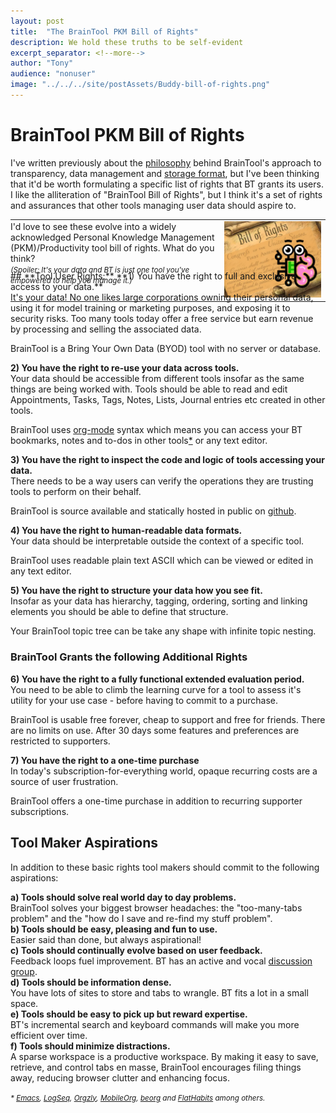 ```yaml
---
layout: post
title:  "The BrainTool PKM Bill of Rights"
description: We hold these truths to be self-evident 
excerpt_separator: <!--more-->
author: "Tony"
audience: "nonuser"
image: "../../../site/postAssets/Buddy-bill-of-rights.png"
---
```

# BrainTool PKM Bill of Rights 
<!--start-->
I've written previously about the [philosophy](https://braintool.org/overview) behind BrainTool's approach to transparency, data management and [storage format](https://braintool.org/2022/04/29/Tools4Thought-should-use-Org-for-interop.html), but I've been thinking that it'd be worth formulating a specific list of rights that BT grants its users. I like the alliteration of "BrainTool Bill of Rights", but I think it's a set of rights and assurances that other tools managing user data should aspire to. 
<table style="margin-bottom: -50px;"><tr><td style="border: white; padding-left: 0px; vertical-align: top;">
I'd love to see these evolve into a widely acknowledged Personal Knowledge Management (PKM)/Productivity tool bill of rights. What do you think?<br/>
<small><i>(Spoiler: It's your data and BT is just one tool you've empowered to help you manage it.)</i></small>
</td><td style="border: white">
<img src="/site/postAssets/Buddy-bill-of-rights.png" alt="Buddy points" >
</td></tr></table>
<!--end-->
## **Tool User Rights:**
**1) You have the right to full and exclusive access to your data.**<br/>
It's your data! No one likes large corporations owning their personal data, using it for model training or marketing purposes, and exposing it to security risks. Too many tools today offer a free service but earn revenue by processing and selling the associated data. 

BrainTool is a Bring Your Own Data (BYOD) tool with no server or database.

**2) You have the right to re-use your data across tools.**<br/>
Your data should be accessible from different tools insofar as the same things are being worked with. Tools should be able to read and edit Appointments, Tasks, Tags, Notes, Lists, Journal entries etc created in other tools. 

BrainTool uses [org-mode](https://orgmode.org) syntax which means you can access your BT bookmarks, notes and to-dos in other tools[*](#footnote) or any text editor.

**3) You have the right to inspect the code and logic of tools accessing your data.**<br/>
There needs to be a way users can verify the operations they are trusting tools to perform on their behalf.

BrainTool is source available and statically hosted in public on [github](https://github.com/tconfrey/BrainTool).

**4) You have the right to human-readable data formats.**<br/>
Your data should be interpretable outside the context of a specific tool. 

BrainTool uses readable plain text ASCII which can be viewed or edited in any text editor.

**5) You have the right to structure your data how you see fit.**<br/>
Insofar as your data has hierarchy, tagging, ordering, sorting and linking elements you should be able to define that structure. 

Your BrainTool topic tree can be take any shape with infinite topic nesting.

### **BrainTool Grants the following Additional Rights**
**6) You have the right to a fully functional extended evaluation period.**<br/>
You need to be able to climb the learning curve for a tool to assess it's utility for your use case - before having to commit to a purchase. 

BrainTool is usable free forever, cheap to support and free for friends. There are no limits on use. After 30 days some features and preferences are restricted to supporters.

**7) You have the right to a one-time purchase**<br/>
In today's subscription-for-everything world, opaque recurring costs are a source of user frustration.

BrainTool offers a one-time purchase in addition to recurring supporter subscriptions.

## **Tool Maker Aspirations**
In addition to these basic rights tool makers should commit to the following aspirations:

**a) Tools should solve real world day to day problems.**<br/>
BrainTool solves your biggest browser headaches: the "too-many-tabs problem" and the "how do I save and re-find my stuff problem".<br/>
**b) Tools should be easy, pleasing and fun to use.**<br/>
Easier said than done, but always aspirational!<br/>
**c) Tools should continually evolve based on user feedback.**<br/>
Feedback loops fuel improvement. BT has an active and vocal [discussion group](https://groups.google.com/u/0/g/braintool-discussion).<br/>
**d) Tools should be information dense.**<br/>
You have lots of sites to store and tabs to wrangle. BT fits a lot in a small space.<br/>
**e) Tools should be easy to pick up but reward expertise.**<br/>
BT's incremental search and keyboard commands will make you more efficient over time.<br/>
**f) Tools should minimize distractions.**<br/>
A sparse workspace is a productive workspace. By making it easy to save, retrieve, and control tabs en masse, BrainTool encourages filing things away, reducing browser clutter and enhancing focus.


<a name="footnote"></a>
<small><i><super>*</super> [Emacs](https://orgmode.org/worg/org-tutorials/org4beginners.html), [LogSeq](https://logseq.com/), [Orgzly](https://www.orgzly.com/), [MobileOrg](https://mobileorg.github.io/), [beorg](https://www.beorg.app/) and [FlatHabits](https://flathabits.com/) among others.</i></small>
